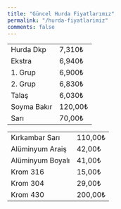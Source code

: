 ```yaml
---
title: "Güncel Hurda Fiyatlarımız"
permalink: "/hurda-fiyatlarimiz"
comments: false
---
```


   <div class="row">
    <div class="col-12 col-md-4">
      <table class="table table-bordered">
        <tbody>
          <tr>
            <td>Hurda Dkp</td>
            <td>7,310₺</td>
          </tr>
          <tr>
            <td>Ekstra</td>
            <td>6,940₺</td>
          </tr>
          <tr>
            <td>1. Grup</td>
            <td>6,900₺</td>
          </tr>
          <tr>
            <td>2. Grup</td>
            <td>6,830₺</td>
          </tr>
          <tr>
            <td>Talaş</td>
            <td>6,030₺</td>
          </tr>
          <tr>
            <td>Soyma Bakır</td>
            <td>120,00₺</td>
          </tr>
          <tr>
            <td>Sarı</td>
            <td>70,00₺</td>
          </tr>
        </tbody>
      </table>
    </div>
    <div class="col-12 col-md-4">
      <table class="table table-bordered">
      <tbody>      
          <tr>
            <td>Kırkambar Sarı</td>
            <td>110,00₺</td>
          </tr>
        <tr>
          <td>Alüminyum Araiş </td>
          <td>42,00₺</td>
        </tr>
        <tr>
          <td>Alüminyum Boyalı </td>
          <td>41,00₺</td>
        </tr>
        <tr>
          <td>Krom 316</td>
          <td>15,00₺</td>
        </tr>
        <tr>
          <td>Krom 304</td>
          <td>29,00₺</td>
        </tr>
        <tr>
          <td>Krom 430</td>
          <td>200,00₺</td>
        </tr>
      </tbody>
    </table>
    </div>
  </div>


